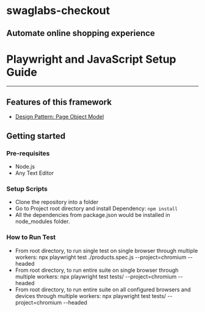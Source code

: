 # swaglabs-checkout
Automate online shopping experience
---
# Playwright and JavaScript Setup Guide
---

## Features of this framework
* [Design Pattern: Page Object Model](https://playwright.dev/docs/test-pom)

## Getting started

### Pre-requisites
* Node.js
* Any Text Editor

### Setup Scripts 
* Clone the repository into a folder 
* Go to Project root directory and install Dependency: `npm install`
* All the dependencies from package.json would be installed in node_modules folder.

### How to Run Test

* From root directory, to run single test on single browser through multiple workers: npx playwright test ./products.spec.js --project=chromium --headed
* From root directory, to run entire suite on single browser through multiple workers: npx playwright test tests/ --project=chromium --headed 
* From root directory, to run entire suite on all configured browsers and devices through multiple workers: npx playwright test tests/ --project=chromium --headed 
